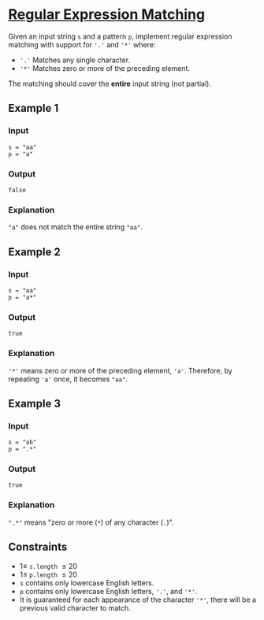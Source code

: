 # [Regular Expression Matching](https://leetcode.com/problems/regular-expression-matching)

Given an input string `s` and a pattern `p`, implement regular expression matching with support for `'.'` and `'*'` where:

- `'.'` Matches any single character.​​​​
- `'*'` Matches zero or more of the preceding element.

The matching should cover the **entire** input string (not partial).

## Example 1

### Input

	s = "aa"
	p = "a"

### Output

	false

### Explanation

`"a"` does not match the entire string `"aa"`.

## Example 2

### Input

	s = "aa"
	p = "a*"

### Output

	true

### Explanation

`'*'` means zero or more of the preceding element, `'a'`. Therefore, by repeating `'a'` once, it becomes `"aa"`.

## Example 3

### Input

	s = "ab"
	p = ".*"

### Output

	true

### Explanation

`".*"` means "zero or more (`*`) of any character (`.`)".

## Constraints

- $1 \leq$ `s.length` $\leq 20$
- $1 \leq$ `p.length` $\leq 20$
- `s` contains only lowercase English letters.
- `p` contains only lowercase English letters, `'.'`, and `'*'`.
- It is guaranteed for each appearance of the character `'*'`, there will be a previous valid character to match.
